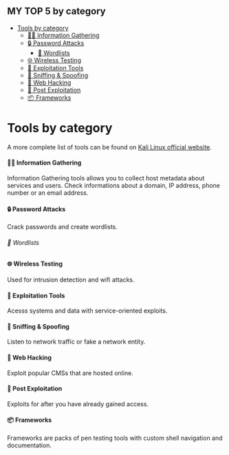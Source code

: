 ## MY TOP 5 by category

- [Tools by category](#tools-by-category)
  - [:male_detective: Information Gathering](#male_detective-information-gathering)
  - [:lock: Password Attacks](#lock-password-attacks)
    - [:memo: Wordlists](#memo-wordlists)
  - [:globe_with_meridians: Wireless Testing](#globe_with_meridians-wireless-testing)
  - [:wrench: Exploitation Tools](#wrench-exploitation-tools)
  - [:busts_in_silhouette: Sniffing & Spoofing](#busts_in_silhouette-sniffing--spoofing)
  - [:rocket: Web Hacking](#rocket-web-hacking)
  - [:tada: Post Exploitation](#tada-post-exploitation)
  - [:package: Frameworks](#package-frameworks)



# Tools by category

A more complete list of tools can be found on [Kali Linux official website](https://tools.kali.org/tools-listing).

#### :male_detective: Information Gathering

Information Gathering tools allows you to collect host metadata about services and users. Check informations about a domain, IP address, phone number or an email address.

#### :lock: Password Attacks

Crack passwords and create wordlists.

###### :memo: Wordlists

#### :globe_with_meridians: Wireless Testing

Used for intrusion detection and wifi attacks.

#### :wrench: Exploitation Tools

Acesss systems and data with service-oriented exploits.

#### :busts_in_silhouette: Sniffing & Spoofing

Listen to network traffic or fake a network entity.

#### :rocket: Web Hacking

Exploit popular CMSs that are hosted online.

#### :tada: Post Exploitation

Exploits for after you have already gained access.

#### :package: Frameworks

Frameworks are packs of pen testing tools with custom shell navigation and documentation.
